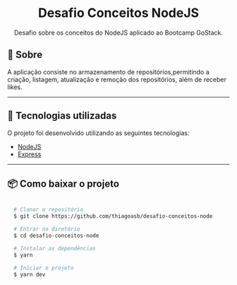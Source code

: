 <h1 align="center">
  Desafio Conceitos NodeJS
</h1>

<p align="center"> Desafio sobre os conceitos do NodeJS aplicado ao Bootcamp GoStack. </p>

## 📄️ Sobre

A aplicação consiste no armazenamento de repositórios,permitindo a criação, listagem, atualização e remoção dos repositórios, além de receber likes.

---

## 🚀️ Tecnologias utilizadas

O projeto foi desenvolvido utilizando as seguintes tecnologias:

- [NodeJS](https://nodejs.org/en/)
- [Express](https://expressjs.com/pt-br/starter/installing.html)

---

## 📦️ Como baixar o projeto
```bash

  # Clonar o repositório
  $ git clone https://github.com/thiagoasb/desafio-conceitos-node

  # Entrar no diretório
  $ cd desafio-conceitos-node

  # Instalar as dependências
  $ yarn

  # Iniciar o projeto
  $ yarn dev
```
